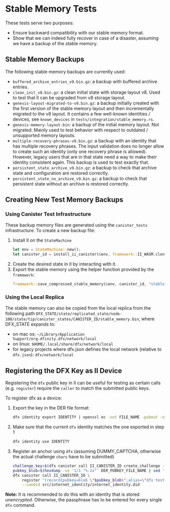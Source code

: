 # Stable Memory Tests

These tests serve two purposes:
* Ensure backward compatibility with our stable memory format.
* Show that we can indeed fully recover in case of a disaster, assuming
  we have a backup of the stable memory.

## Stable Memory Backups

The following stable memory backups are currently used:
* `buffered_archive_entries_v9.bin.gz`: a backup with buffered archive entries.
* `clean_init_v8.bin.gz`: a clean initial state with storage layout v8. Used to test that II can be upgraded from v8
  storage layout.
* `genesis-layout-migrated-to-v9.bin.gz`: a backup initially created with the first version of the stable memory layout and then incrementally migrated to the v8 layout. It contains a few well-known identities / devices, see `known_devices` in `tests/integration/stable_memory.rs`.
* `genesis-memory-layout.bin`: a backup of the initial memory layout. Not migrated. Mainly used to test behavior with respect to outdated / unsupported memory layouts.
* `multiple-recovery-phrases-v9.bin.gz`: a backup with an identity that has multiple recovery phrases. The input validation does no longer allow to create such an identity (only one recovery phrase is allowed). However, legacy users that are in that state need a way to make their identity consistent again. This backup is used to test exactly that.
* `persistent_state_archive_v9.bin.gz`: a backup to check that archive state and configuration are restored correctly.
* `persistent_state_no_archive_v9.bin.gz`: a backup to check that persistent state without an archive is restored correctly. 

## Creating New Test Memory Backups

### Using Canister Test Infrastructure
These backup memory files are generated using the `canister_tests` infrastructure. To create a new backup file:
1. Install II on the `StateMachine`
    ```rust
    let env = StateMachine::new();
    let canister_id = install_ii_canister(&env, framework::II_WASM.clone());
    ```
2. Create the desired state in II by interacting with it.
3. Export the stable memory using the helper function provided by the `framework`:
    ```rust
    framework::save_compressed_stable_memory(&env, canister_id, "stable_memory/stable.bin.gz", "stable_memory/stable.bin.gz");
    ```
### Using the Local Replica

The stable memory can also be copied from the local replica from the following path `DFX_STATE/state/replicated_state/node-100/state/tip/canister_states/CANISTER_ID/stable_memory.bin`, where DFX_STATE expands to:
* on mac os: `~/Library/Application Support/org.dfinity.dfx/network/local`
* on linux: `$HOME/.local/share/dfx/network/local`
* for legacy projects where dfx.json defines the local network (relative to `dfx.json`): `dfx/network/local`

## Registering the DFX Key as II Device

Registering the `dfx` public key in II can be useful for testing as certain calls (e.g. `register`) require the `caller` to match the submitted public keys.

To register dfx as a device:
1. Export the key in the DER file format:
    ```bash
    dfx identity export IDENTITY | openssl ec -out FILE_NAME -pubout -outform der
    ```
2. Make sure that the current `dfx` identity matches the one exported in step 1
    ```bash
    dfx identity use IDENTITY
    ```
3. Register an anchor using `dfx` (assuming DUMMY_CAPTCHA, otherwise the actual challenge `chars` have to be submitted)
    ```bash
    challenge_key=$(dfx canister call II_CANISTER_ID create_challenge --candid src/internet_identity/internet_identity.did | sed -n 's/.*challenge_key[[:space:]]*=[[:space:]]*"\(.*\)".*/\1/p')
    pubkey_blob=$(hexdump -ve '1/1 "%.2x"' DER_PUBKEY_FILE_NAME | sed 's/../\\&/g')
    dfx canister call II_CANISTER_ID \
        register "(record{pubkey=blob \"$pubkey_blob\";alias=\"dfx test key\";purpose=variant{authentication};key_type=variant{unknown};protection=variant{unprotected};},record{key=\"$challenge_key\";chars=\"a\"})" \
        --candid src/internet_identity/internet_identity.did
    ```
**Note:** It is recommended to do this with an identity that is stored _unencrypted_. Otherwise, the passphrase has to be entered for every single `dfx` command.